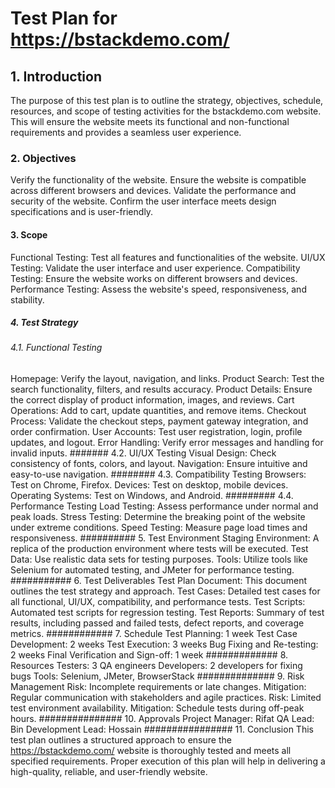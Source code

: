 # Test Plan for https://bstackdemo.com/
## 1. Introduction
The purpose of this test plan is to outline the strategy, objectives, schedule, resources, and scope of testing activities for the bstackdemo.com website. This will ensure the website meets its functional and non-functional requirements and provides a seamless user experience.
### 2. Objectives
Verify the functionality of the website.
Ensure the website is compatible across different browsers and devices.
Validate the performance and security of the website.
Confirm the user interface meets design specifications and is user-friendly.
#### 3. Scope
Functional Testing: Test all features and functionalities of the website.
UI/UX Testing: Validate the user interface and user experience.
Compatibility Testing: Ensure the website works on different browsers and devices.
Performance Testing: Assess the website's speed, responsiveness, and stability.
##### 4. Test Strategy
###### 4.1. Functional Testing
Homepage: Verify the layout, navigation, and links.
Product Search: Test the search functionality, filters, and results accuracy.
Product Details: Ensure the correct display of product information, images, and reviews.
Cart Operations: Add to cart, update quantities, and remove items.
Checkout Process: Validate the checkout steps, payment gateway integration, and order confirmation.
User Accounts: Test user registration, login, profile updates, and logout.
Error Handling: Verify error messages and handling for invalid inputs.
####### 4.2. UI/UX Testing
Visual Design: Check consistency of fonts, colors, and layout.
Navigation: Ensure intuitive and easy-to-use navigation.
######## 4.3. Compatibility Testing
Browsers: Test on Chrome, Firefox.
Devices: Test on desktop, mobile devices.
Operating Systems: Test on Windows, and Android.
######### 4.4. Performance Testing
Load Testing: Assess performance under normal and peak loads.
Stress Testing: Determine the breaking point of the website under extreme conditions.
Speed Testing: Measure page load times and responsiveness.
########## 5. Test Environment
Staging Environment: A replica of the production environment where tests will be executed.
Test Data: Use realistic data sets for testing purposes.
Tools: Utilize tools like Selenium for automated testing, and JMeter for performance testing.
########### 6. Test Deliverables
Test Plan Document: This document outlines the test strategy and approach.
Test Cases: Detailed test cases for all functional, UI/UX, compatibility, and performance tests.
Test Scripts: Automated test scripts for regression testing.
Test Reports: Summary of test results, including passed and failed tests, defect reports, and coverage metrics.
############ 7. Schedule
Test Planning: 1 week
Test Case Development: 2 weeks
Test Execution: 3 weeks
Bug Fixing and Re-testing: 2 weeks
Final Verification and Sign-off: 1 week
############# 8. Resources
Testers: 3 QA engineers
Developers: 2 developers for fixing bugs
Tools: Selenium, JMeter, BrowserStack
############## 9. Risk Management
Risk: Incomplete requirements or late changes.
Mitigation: Regular communication with stakeholders and agile practices.
Risk: Limited test environment availability.
Mitigation: Schedule tests during off-peak hours.
############### 10. Approvals
Project Manager: Rifat
QA Lead: Bin
Development Lead: Hossain
################ 11. Conclusion
This test plan outlines a structured approach to ensure the https://bstackdemo.com/ website is thoroughly tested and meets all specified requirements. Proper execution of this plan will help in delivering a high-quality, reliable, and user-friendly website.


